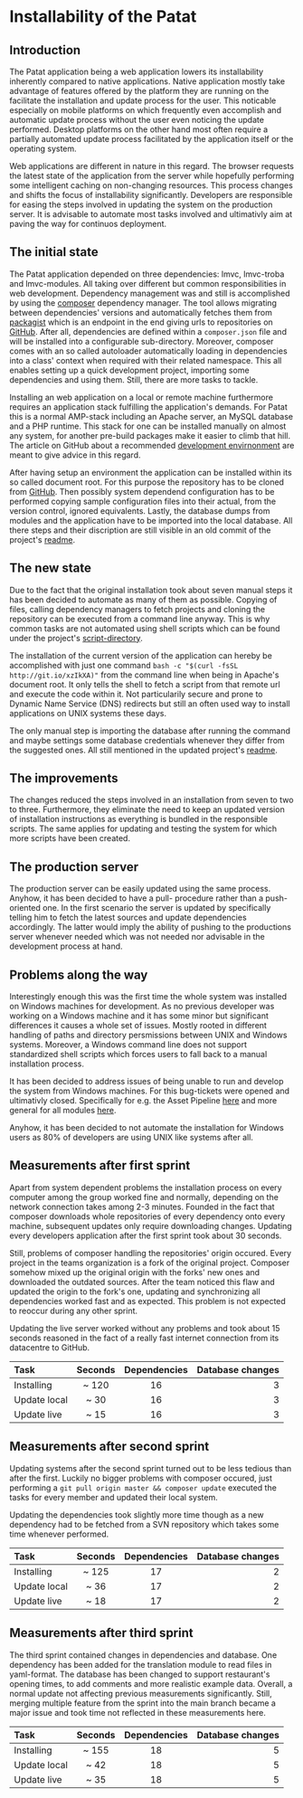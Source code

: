 # Installability of the Patat

## Introduction

The Patat application being a web application lowers its installability inherently compared to native applications. Native application mostly take advantage of features offered by the platform they are running on the facilitate the installation and update process for the user. This noticable especially on mobile platforms on which frequently even accomplish and automatic update process without the user even noticing the update performed. Desktop platforms on the other hand most often require a partially automated update process facilitated by the application itself or the operating system.

Web applications are different in nature in this regard. The browser requests the latest state of the application from the server while hopefully performing some intelligent caching on non-changing resources. This process changes and shifts the focus of installability significantly. Developers are responsible for easing the steps involved in updating the system on the production server. It is advisable to automate most tasks involved and ultimativly aim at paving the way for continuos deployment.

## The initial state

The Patat application depended on three dependencies: lmvc, lmvc-troba and lmvc-modules. All taking over different but common responsibilities in web development. Dependency management was and still is accomplished by using the [composer](http://getcomposer.com) dependency manager. The tool allows migrating between dependencies' versions and automatically fetches them from [packagist](http://packagist.com) which is an endpoint in the end giving urls to repositories on [GitHub](https://github.com). After all, dependencies are defined within a `composer.json` file and will be installed into a configurable sub-directory. Moreover, composer comes with an so called autoloader automatically loading in dependencies into a class' context when required with their related namespace. This all enables setting up a quick development project, importing some dependencies and using them. Still, there are more tasks to tackle.

Installing an web application on a local or remote machine furthermore requires an application stack fulfilling the application's demands. For Patat this is a normal AMP-stack including an Apache server, an MySQL database and a PHP runtime. This stack for one can be installed manually on almost any system, for another pre-build packages make it easier to climb that hill. The article on GitHub about a recommended [development envirnonment](https://github.com/SEP007/resources/blob/master/development-environment.md) are meant to give advice in this regard.

After having setup an environment the application can be installed within its so called document root. For this purpose the repository has to be cloned from [GitHub](https://github.com/SEP007/lmvc-patat). Then possibly system dependend configuration has to be performed copying sample configuration files into their actual, from the version control, ignored equivalents. Lastly, the database dumps from modules and the application have to be imported into the local database. All there steps and their discription are still visible in an old commit of the project's [readme](https://github.com/SEP007/lmvc-patat/blob/860ed4dd5c52644b324f94676d7dfcfa9be4c269/README.md).

## The new state

Due to the fact that the original installation took about seven manual steps it has been decided to automate as many of them as possible. Copying of files, calling dependency managers to fetch projects and cloning the repository can be executed from a command line anyway. This is why common tasks are not automated using shell scripts which can be found under the project's [script-directory](https://github.com/SEP007/lmvc-patat/tree/master/scripts).

The installation of the current version of the application can hereby be accomplished with just one command `bash -c "$(curl -fsSL http://git.io/xzIkXA)"` from the command line when being in Apache's document root. It only tells the shell to fetch a script from that remote url and execute the code within it. Not particularily secure and prone to Dynamic Name Service (DNS) redirects but still an often used way to install applications on UNIX systems these days.

The only manual step is importing the database after running the command and maybe settings some database credentials whenever they differ from the suggested ones. All still mentioned in the updated project's [readme](https://github.com/SEP007/lmvc-patat/blob/master/README.md).

## The improvements

The changes reduced the steps involved in an installation from seven to two to three. Furthermore, they eliminate the need to keep an updated version of installation instructions as everything is bundled in the responsible scripts. The same applies for updating and testing the system for which more scripts have been created.

## The production server

The production server can be easily updated using the same process. Anyhow, it has been decided to have a pull- procedure rather than a push-oriented one. In the first scenario the server is updated by specifically telling him to fetch the latest sources and update dependencies accordingly. The latter would imply the ability of pushing to the productions server whenever needed which was not needed nor advisable in the development process at hand.

## Problems along the way

Interestingly enough this was the first time the whole system was installed on Windows machines for development. As no previous developer was working on a Windows machine and it has some minor but significant differences it causes a whole set of issues. Mostly rooted in different handling of paths and directory persmissions between UNIX and Windows systems. Moreover, a Windows command line does not support standardized shell scripts which forces users to fall back to a manual installation process.

It has been decided to address issues of being unable to run and develop the system from Windows machines. For this bug-tickets were opened and ultimativly closed. Specifically for e.g. the Asset Pipeline [here](https://github.com/SEP007/lmvc-modules/issues/6) and more general for all modules [here](https://github.com/SEP007/lmvc-modules/pull/7).

Anyhow, it has been decided to not automate the installation for Windows users as 80% of developers are using UNIX like systems after all.

## Measurements after first sprint

Apart from system dependent problems the installation process on every computer among the group worked fine and normally, depending on the network connection takes among 2-3 minutes.
Founded in the fact that composer downloads whole repositories of every dependency onto every machine, subsequent updates only require downloading changes. Updating every developers application after the first sprint took about 30 seconds.

Still, problems of composer handling the repositories' origin occured. Every project in the teams organization is a fork of the original project. Composer somehow mixed up the original origin with the forks' new ones and downloaded the outdated sources. After the team noticed this flaw and updated the origin to the fork's one, updating and synchronizing all dependencies worked fast and as expected. This problem is not expected to reoccur during any other sprint.

Updating the live server worked without any problems and took about 15 seconds reasoned in the fact of a really fast internet connection from its datacentre to GitHub.

| Task          | Seconds | Dependencies | Database changes |
| :------------ | :-----: | :----------: | ---------------: |
| Installing    | ~ 120   |          16  |               3  |
| Update local  | ~ 30    |          16  |               3  |
| Update live   | ~ 15    |          16  |               3  |

## Measurements after second sprint

Updating systems after the second sprint turned out to be less tedious than after the first. Luckily no bigger problems with composer occured, just performing a `git pull origin master && composer update` executed the tasks for every member and updated their local system.

Updating the dependencies took slightly more time though as a new dependency had to be fetched from a SVN repository which takes some time whenever performed.

| Task          | Seconds | Dependencies | Database changes |
| :------------ | :-----: | :----------: | ---------------: |
| Installing    | ~ 125   |          17  |               2  |
| Update local  | ~ 36    |          17  |               2  |
| Update live   | ~ 18    |          17  |               2  |

## Measurements after third sprint

The third sprint contained changes in dependencies and database. One dependency has been added for the translation module to read files in yaml-format. The database has been changed to support restaurant's opening times, to add comments and more realistic example data. Overall, a normal update not affecting previous measurements significantly. Still, merging multiple feature from the sprint into the main branch became a major issue and took time not reflected in these measurements here.

| Task          | Seconds | Dependencies | Database changes |
| :------------ | :-----: | :----------: | ---------------: |
| Installing    | ~ 155   |          18  |               5  |
| Update local  | ~ 42    |          18  |               5  |
| Update live   | ~ 35    |          18  |               5  |